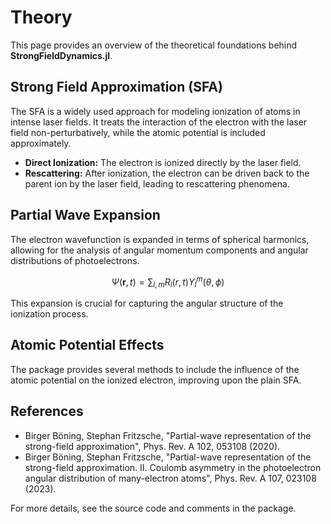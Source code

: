# Theory

This page provides an overview of the theoretical foundations behind **StrongFieldDynamics.jl**.

## Strong Field Approximation (SFA)

The SFA is a widely used approach for modeling ionization of atoms in intense laser fields. It treats the interaction of the electron with the laser field non-perturbatively, while the atomic potential is included approximately.

- **Direct Ionization:** The electron is ionized directly by the laser field.
- **Rescattering:** After ionization, the electron can be driven back to the parent ion by the laser field, leading to rescattering phenomena.

## Partial Wave Expansion

The electron wavefunction is expanded in terms of spherical harmonics, allowing for the analysis of angular momentum components and angular distributions of photoelectrons.

$$ \Psi(\mathbf{r}, t) = \sum_{l,m} R_{l}(r, t) Y_{l}^{m}(\theta, \phi) $$

This expansion is crucial for capturing the angular structure of the ionization process.

## Atomic Potential Effects

The package provides several methods to include the influence of the atomic potential on the ionized electron, improving upon the plain SFA.

## References

- Birger Böning, Stephan Fritzsche, "Partial-wave representation of the strong-field approximation", Phys. Rev. A 102, 053108 (2020).
- Birger Böning, Stephan Fritzsche, "Partial-wave representation of the strong-field approximation. II. Coulomb asymmetry in the photoelectron angular distribution of many-electron atoms", Phys. Rev. A 107, 023108 (2023).


For more details, see the source code and comments in the package.
